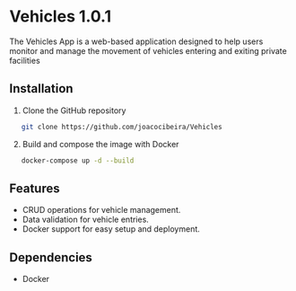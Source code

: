 # Vehicles 1.0.1

The Vehicles App is a web-based application designed to help users monitor and manage the movement of vehicles entering and exiting private facilities
## Installation

1. Clone the GitHub repository

```bash
   git clone https://github.com/joacocibeira/Vehicles
```

2. Build and compose the image with Docker

```bash
   docker-compose up -d --build
```

## Features
- CRUD operations for vehicle management.
- Data validation for vehicle entries.
- Docker support for easy setup and deployment.


## Dependencies

- Docker